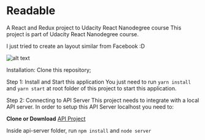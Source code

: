 # Readable


A React and Redux project to Udacity React Nanodegree course
This project is part of Udacity React Nanodegree course.

I just tried to create an layout similar from Facebook :D

![alt text](https://i.imgur.com/Fs4C9Mv.png)


Installation:
Clone this repository;

Step 1: Install and Start this application
You just need to run `yarn install` and `yarn start` at root folder of this project to start this application.

Step 2: Connecting to API Server
This project needs to integrate with a local API server. In order to setup this API Server localhost you need to:

**Clone or Download** [API Project](https://github.com/udacity/reactnd-project-readable-starter)

Inside api-server folder, run `npm install` and `node server`
